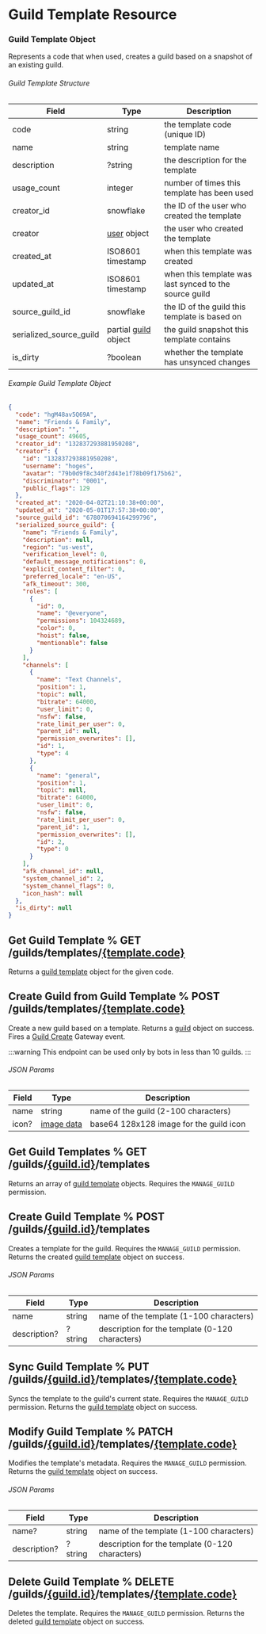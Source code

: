 # Guild Template Resource

### Guild Template Object

Represents a code that when used, creates a guild based on a snapshot of an existing guild.

###### Guild Template Structure

| Field                   | Type                                                       | Description                                            |
|-------------------------|------------------------------------------------------------|--------------------------------------------------------|
| code                    | string                                                     | the template code (unique ID)                          |
| name                    | string                                                     | template name                                          |
| description             | ?string                                                    | the description for the template                       |
| usage_count             | integer                                                    | number of times this template has been used            |
| creator_id              | snowflake                                                  | the ID of the user who created the template            |
| creator                 | [user](#DOCS_RESOURCES_USER/user-object) object            | the user who created the template                      |
| created_at              | ISO8601 timestamp                                          | when this template was created                         |
| updated_at              | ISO8601 timestamp                                          | when this template was last synced to the source guild |
| source_guild_id         | snowflake                                                  | the ID of the guild this template is based on          |
| serialized_source_guild | partial [guild](#DOCS_RESOURCES_GUILD/guild-object) object | the guild snapshot this template contains              |
| is_dirty                | ?boolean                                                   | whether the template has unsynced changes              |

###### Example Guild Template Object

```json
{
  "code": "hgM48av5Q69A",
  "name": "Friends & Family",
  "description": "",
  "usage_count": 49605,
  "creator_id": "132837293881950208",
  "creator": {
    "id": "132837293881950208",
    "username": "hoges",
    "avatar": "79b0d9f8c340f2d43e1f78b09f175b62",
    "discriminator": "0001",
    "public_flags": 129
  },
  "created_at": "2020-04-02T21:10:38+00:00",
  "updated_at": "2020-05-01T17:57:38+00:00",
  "source_guild_id": "678070694164299796",
  "serialized_source_guild": {
    "name": "Friends & Family",
    "description": null,
    "region": "us-west",
    "verification_level": 0,
    "default_message_notifications": 0,
    "explicit_content_filter": 0,
    "preferred_locale": "en-US",
    "afk_timeout": 300,
    "roles": [
      {
        "id": 0,
        "name": "@everyone",
        "permissions": 104324689,
        "color": 0,
        "hoist": false,
        "mentionable": false
      }
    ],
    "channels": [
      {
        "name": "Text Channels",
        "position": 1,
        "topic": null,
        "bitrate": 64000,
        "user_limit": 0,
        "nsfw": false,
        "rate_limit_per_user": 0,
        "parent_id": null,
        "permission_overwrites": [],
        "id": 1,
        "type": 4
      },
      {
        "name": "general",
        "position": 1,
        "topic": null,
        "bitrate": 64000,
        "user_limit": 0,
        "nsfw": false,
        "rate_limit_per_user": 0,
        "parent_id": 1,
        "permission_overwrites": [],
        "id": 2,
        "type": 0
      }
    ],
    "afk_channel_id": null,
    "system_channel_id": 2,
    "system_channel_flags": 0,
    "icon_hash": null
  },
  "is_dirty": null
}
```

## Get Guild Template % GET /guilds/templates/[\{template.code\}](#DOCS_RESOURCES_GUILD_TEMPLATE/guild-template-object)

Returns a [guild template](#DOCS_RESOURCES_GUILD_TEMPLATE/guild-template-object) object for the given code.

## Create Guild from Guild Template % POST /guilds/templates/[\{template.code\}](#DOCS_RESOURCES_GUILD_TEMPLATE/guild-template-object)

Create a new guild based on a template. Returns a [guild](#DOCS_RESOURCES_GUILD/guild-object) object on success. Fires a [Guild Create](#DOCS_TOPICS_GATEWAY_EVENTS/guild-create) Gateway event.

:::warning
This endpoint can be used only by bots in less than 10 guilds.
:::

###### JSON Params

| Field | Type                                     | Description                             |
|-------|------------------------------------------|-----------------------------------------|
| name  | string                                   | name of the guild (2-100 characters)    |
| icon? | [image data](#DOCS_REFERENCE/image-data) | base64 128x128 image for the guild icon |

## Get Guild Templates % GET /guilds/[\{guild.id\}](#DOCS_RESOURCES_GUILD/guild-object)/templates

Returns an array of [guild template](#DOCS_RESOURCES_GUILD_TEMPLATE/guild-template-object) objects. Requires the `MANAGE_GUILD` permission.

## Create Guild Template % POST /guilds/[\{guild.id\}](#DOCS_RESOURCES_GUILD/guild-object)/templates

Creates a template for the guild. Requires the `MANAGE_GUILD` permission. Returns the created [guild template](#DOCS_RESOURCES_GUILD_TEMPLATE/guild-template-object) object on success.

###### JSON Params

| Field        | Type    | Description                                     |
|--------------|---------|-------------------------------------------------|
| name         | string  | name of the template (1-100 characters)         |
| description? | ?string | description for the template (0-120 characters) |

## Sync Guild Template % PUT /guilds/[\{guild.id\}](#DOCS_RESOURCES_GUILD/guild-object)/templates/[\{template.code\}](#DOCS_RESOURCES_GUILD_TEMPLATE/guild-template-object)

Syncs the template to the guild's current state. Requires the `MANAGE_GUILD` permission. Returns the [guild template](#DOCS_RESOURCES_GUILD_TEMPLATE/guild-template-object) object on success.

## Modify Guild Template % PATCH /guilds/[\{guild.id\}](#DOCS_RESOURCES_GUILD/guild-object)/templates/[\{template.code\}](#DOCS_RESOURCES_GUILD_TEMPLATE/guild-template-object)

Modifies the template's metadata. Requires the `MANAGE_GUILD` permission. Returns the [guild template](#DOCS_RESOURCES_GUILD_TEMPLATE/guild-template-object) object on success.

###### JSON Params

| Field        | Type    | Description                                     |
|--------------|---------|-------------------------------------------------|
| name?        | string  | name of the template (1-100 characters)         |
| description? | ?string | description for the template (0-120 characters) |

## Delete Guild Template % DELETE /guilds/[\{guild.id\}](#DOCS_RESOURCES_GUILD/guild-object)/templates/[\{template.code\}](#DOCS_RESOURCES_GUILD_TEMPLATE/guild-template-object)

Deletes the template. Requires the `MANAGE_GUILD` permission. Returns the deleted [guild template](#DOCS_RESOURCES_GUILD_TEMPLATE/guild-template-object) object on success.
